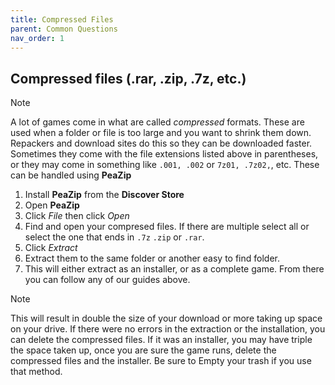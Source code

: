 ```yaml
---
title: Compressed Files
parent: Common Questions
nav_order: 1
---
```


## Compressed files (.rar, .zip, .7z, etc.)

> [!NOTE]
> A lot of games come in what are called *compressed* formats. These are used when a folder or file is too large and you want to shrink them down. Repackers and download sites do this so they can be downloaded faster. Sometimes they come with the file extensions listed above in parentheses, or they may come in something like `.001, .002` or `7z01, .7z02,`, etc. These can be handled using **PeaZip**

<div class="panel">
<ol>
    <li>Install&nbsp;<strong>PeaZip</strong> from the <strong>Discover Store</strong></li>
    <li>Open&nbsp;<strong>PeaZip</strong></li>
    <li>Click <em>File</em> then click <em>Open</em></li>
    <li>Find and open your compresed files. If there are multiple select all or select the one that ends in <code>.7z</code> <code>.zip</code> or <code>.rar</code>.</li>
    <li>Click <em>Extract</em></li>
    <li>Extract them to the same folder or another easy to find folder.</li>
    <li>This will either extract as an installer, or as a complete game. From there you can follow any of our guides above.</li>
</ol>
</div>

> [!NOTE]
> This will result in double the size of your download or more taking up space on your drive.
> If there were no errors in the extraction or the installation, you can delete the compressed files. If it was an installer, you may have triple the space taken up, once you are sure the game runs, delete the compressed files and the installer. Be sure to Empty your trash if you use that method.
